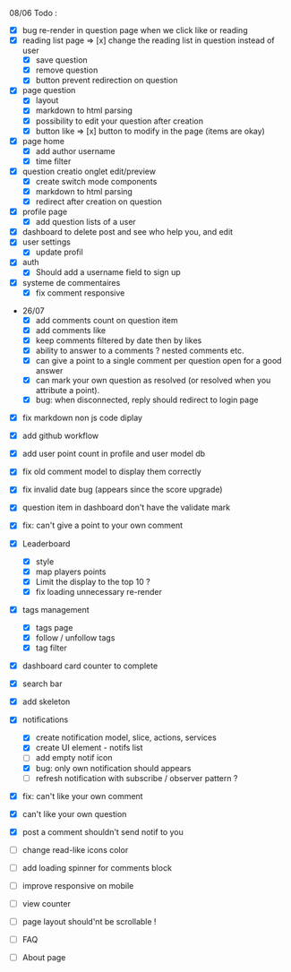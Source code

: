 08/06 Todo :

- [x] bug re-render in question page when we click like or reading
- [x] reading list page => [x] change the reading list in question instead of user
    - [x] save question
    - [x] remove question
    - [x] button prevent redirection on question
- [x] page question
    - [x] layout
    - [x] markdown to html parsing
    - [x] possibility to edit your question after creation
    - [x] button like => [x] button to modify in the page (items are okay)
- [x] page home
    - [x] add author username
    - [x] time filter
- [x] question creatio onglet edit/preview
    - [x] create switch mode components
    - [x] markdown to html parsing
    - [x] redirect after creation on question
- [x] profile page
    - [x] add question lists of a user
- [x] dashboard to delete post and see who help you, and edit
- [x] user settings
    - [x] update profil
- [x] auth
    - [x] Should add a username field to sign up

- [x] systeme de commentaires
    - [x] fix comment responsive
- 26/07
    - [x] add comments count on question item
    - [x] add comments like
    - [x] keep comments filtered by date then by likes
    - [x] ability to answer to a comments ? nested comments etc.
    - [x] can give a point to a single comment per question open for a good answer
    - [x] can mark your own question as resolved (or resolved when you attribute a point).
    - [x] bug: when disconnected, reply should redirect to login page

- [x] fix markdown non js code diplay
- [x] add github workflow
- [x] add user point count in profile and user model db
- [x] fix old comment model to display them correctly
- [x] fix invalid date bug (appears since the score upgrade)
- [x] question item in dashboard don't have the validate mark
- [x] fix: can't give a point to your own comment

- [x] Leaderboard
    - [x] style
    - [x] map players points
    - [x] Limit the display to the top 10 ?
    - [x] fix loading unnecessary re-render
- [x] tags management
    - [x] tags page
    - [x] follow / unfollow tags
    - [x] tag filter
- [x] dashboard card counter to complete
- [x] search bar
- [x] add skeleton

- [x] notifications
    - [x] create notification model, slice, actions, services
    - [x] create UI element - notifs list
    - [ ] add empty notif icon
    - [x] bug: only own notification should appears
    - [ ] refresh notification with subscribe / observer pattern ?
- [x] fix: can't like your own comment
- [x] can't like your own question
- [x] post a comment shouldn't send notif to you

- [ ] change read-like icons color
- [ ] add loading spinner for comments block
- [ ] improve responsive on mobile
- [ ] view counter
- [ ] page layout should'nt be scrollable !
- [ ] FAQ
- [ ] About page